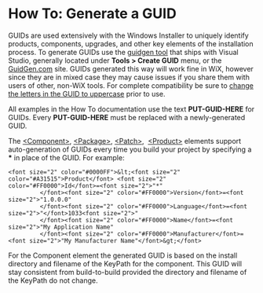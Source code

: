 # How To: Generate a GUID

GUIDs are used extensively with the Windows Installer to uniquely identify products, components, upgrades, and other key elements of the installation process. To generate GUIDs use the <a href="http://msdn.microsoft.com/library/ms241442.aspx" target="_blank">guidgen tool</a> that ships with Visual Studio, generally located under **Tools &gt; Create GUID** menu, or the <a href="http://www.guidgen.com/" target="_blank">GuidGen.com</a> site. GUIDs generated this way will work fine in WiX, however since they are in mixed case they may cause issues if you share them with users of other, non-WiX tools. For complete compatibility be sure to <a href="http://msdn.microsoft.com/library/aa368767.aspx" target="_blank">change the letters in the GUID to uppercase</a> prior to use.

All examples in the How To documentation use the text **PUT-GUID-HERE** for GUIDs. Every **PUT-GUID-HERE** must be replaced with a newly-generated GUID.

The [&lt;Component&gt;](../../xsd/wix/component.md), [&lt;Package&gt;](../../xsd/wix/package.md), [&lt;Patch&gt;](../../xsd/wix/patch.md),&nbsp; [&lt;Product&gt;](../../xsd/wix/product.md) elements support auto-generation of GUIDs every time you build your project by specifying a **\*** in place of the GUID. For example:

```
<font size="2" color="#0000FF">&lt;<font size="2" color="#A31515">Product</font> <font size="2" color="#FF0000">Id</font>=<font size="2">"*"
         </font><font size="2" color="#FF0000">Version</font>=<font size="2">"1.0.0.0"
         </font><font size="2" color="#FF0000">Language</font>=<font size="2">"</font>1033<font size="2">"
         </font><font size="2" color="#FF0000">Name</font>=<font size="2">"My Application Name"
         </font><font size="2" color="#FF0000">Manufacturer</font>=<font size="2">"My Manufacturer Name"</font>&gt;</font>
```

For the Component element the generated GUID is based on the install directory and filename of the KeyPath for the component. This GUID will stay consistent from build-to-build provided the directory and filename of the KeyPath do not change.
